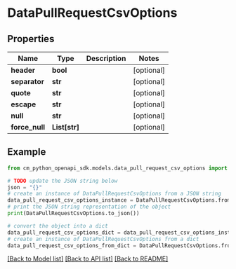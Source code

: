 # DataPullRequestCsvOptions


## Properties

Name | Type | Description | Notes
------------ | ------------- | ------------- | -------------
**header** | **bool** |  | [optional] 
**separator** | **str** |  | [optional] 
**quote** | **str** |  | [optional] 
**escape** | **str** |  | [optional] 
**null** | **str** |  | [optional] 
**force_null** | **List[str]** |  | [optional] 

## Example

```python
from cm_python_openapi_sdk.models.data_pull_request_csv_options import DataPullRequestCsvOptions

# TODO update the JSON string below
json = "{}"
# create an instance of DataPullRequestCsvOptions from a JSON string
data_pull_request_csv_options_instance = DataPullRequestCsvOptions.from_json(json)
# print the JSON string representation of the object
print(DataPullRequestCsvOptions.to_json())

# convert the object into a dict
data_pull_request_csv_options_dict = data_pull_request_csv_options_instance.to_dict()
# create an instance of DataPullRequestCsvOptions from a dict
data_pull_request_csv_options_from_dict = DataPullRequestCsvOptions.from_dict(data_pull_request_csv_options_dict)
```
[[Back to Model list]](../README.md#documentation-for-models) [[Back to API list]](../README.md#documentation-for-api-endpoints) [[Back to README]](../README.md)


